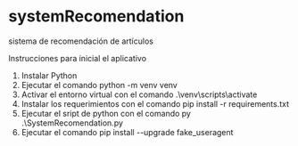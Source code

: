 # systemRecomendation
sistema de recomendación de artículos

Instrucciones para inicial el aplicativo 
1. Instalar Python
2. Ejecutar el comando python -m venv venv
3. Activar el entorno virtual con el comando .\venv\scripts\activate
4. Instalar los requerimientos con el comando pip install -r requirements.txt
5. Ejecutar el sript de python con el comando py .\SystemRecomendation.py
6. Ejecutar el comando pip install --upgrade fake_useragent

